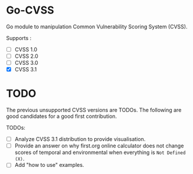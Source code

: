 # Go-CVSS

Go module to manipulation Common Vulnerability Scoring System (CVSS).

Supports :
 - [ ] CVSS 1.0
 - [ ] CVSS 2.0
 - [ ] CVSS 3.0
 - [X] CVSS 3.1

# TODO

The previous unsupported CVSS versions are TODOs.
The following are good candidates for a good first contribution.

TODOs:
 - [ ] Analyze CVSS 3.1 distribution to provide visualisation.
 - [ ] Provide an answer on why first.org online calculator does not change scores of temporal and environmental when everything is `Not Defined (X)`.
 - [ ] Add "how to use" examples.
